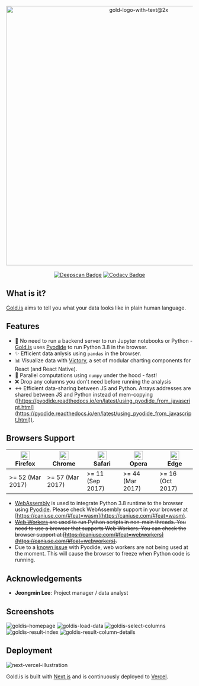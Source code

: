 <p align="center">
<img width="700" alt="gold-logo-with-text@2x" src="https://user-images.githubusercontent.com/1064036/92136228-6237e700-edd1-11ea-81be-fdddfe379b01.png">
  <br /><br />
  <a href="https://deepscan.io/dashboard#view=project&tid=10181&pid=13321&bid=220060" title="Deepscan"><img src="https://deepscan.io/api/teams/10181/projects/13321/branches/220060/badge/grade.svg" alt="Deepscan Badge" /></a>
<a href="https://app.codacy.com/manual/subwaymatch/gold-is?utm_source=github.com&utm_medium=referral&utm_content=subwaymatch/gold-is&utm_campaign=Badge_Grade_Dashboard" title="Codacy"><img src="https://api.codacy.com/project/badge/Grade/5e7a9e7935534e57a9a49d716ff3338a" alt="Codacy Badge" /></a>
</p>


## What is it?

[Gold.is](https://gold.is) aims to tell you what your data looks like in plain human language.

## Features

- :crystal_ball: No need to run a backend server to run Jupyter notebooks or Python - [Gold.is](https://gold.is) uses [Pyodide](https://github.com/iodide-project/pyodide) to run Python 3.8 in the browser.
- :sparkles: Efficient data anlysis using `pandas` in the browser.
- :bar_chart: Visualize data with [Victory](https://formidable.com/open-source/victory/), a set of modular charting components for React (and React Native).
- :runner: Parallel computations using `numpy` under the hood - fast!
- :x: Drop any columns you don't need before running the analysis
- :left_right_arrow: Efficient data-sharing between JS and Python. Arrays addresses are shared between JS and Python instead of mem-copying ([https://pyodide.readthedocs.io/en/latest/using_pyodide_from_javascript.html](https://pyodide.readthedocs.io/en/latest/using_pyodide_from_javascript.html)).

## Browsers Support

| [<img src="https://raw.githubusercontent.com/alrra/browser-logos/master/src/firefox/firefox_48x48.png" alt="Firefox" width="24px" height="24px" />](http://godban.github.io/browsers-support-badges/)<br/>Firefox | [<img src="https://raw.githubusercontent.com/alrra/browser-logos/master/src/chrome/chrome_48x48.png" alt="Chrome" width="24px" height="24px" />](http://godban.github.io/browsers-support-badges/)<br/>Chrome | [<img src="https://raw.githubusercontent.com/alrra/browser-logos/master/src/safari/safari_48x48.png" alt="Safari" width="24px" height="24px" />](http://godban.github.io/browsers-support-badges/)<br/>Safari | [<img src="https://raw.githubusercontent.com/alrra/browser-logos/master/src/opera/opera_48x48.png" alt="Opera" width="24px" height="24px" />](http://godban.github.io/browsers-support-badges/)<br/>Opera | [<img src="https://raw.githubusercontent.com/alrra/browser-logos/master/src/edge/edge_48x48.png" alt="IE / Edge" width="24px" height="24px" />](http://godban.github.io/browsers-support-badges/)<br/>Edge |
| ----------------------------------------------------------------------------------------------------------------------------------------------------------------------------------------------------------------- | ------------------------------------------------------------------------------------------------------------------------------------------------------------------------------------------------------------- | ------------------------------------------------------------------------------------------------------------------------------------------------------------------------------------------------------------- | --------------------------------------------------------------------------------------------------------------------------------------------------------------------------------------------------------- | ---------------------------------------------------------------------------------------------------------------------------------------------------------------------------------------------------------- |
| >= 52 (Mar 2017)                                                                                                                                                                                                  | >= 57 (Mar 2017)                                                                                                                                                                                              | >= 11 (Sep 2017)                                                                                                                                                                                              | >= 44 (Mar 2017)                                                                                                                                                                                          | >= 16 (Oct 2017)                                                                                                                                                                                           |

- [WebAssembly](https://webassembly.org/) is used to integrate Python 3.8 runtime to the browser using [Pyodide](https://github.com/iodide-project/pyodide). Please check WebAssembly support in your browser at [https://caniuse.com/#feat=wasm](https://caniuse.com/#feat=wasm).
- ~~[Web Workers](https://developer.mozilla.org/en-US/docs/Web/API/Web_Workers_API/Using_web_workers) are used to run Python scripts in non-main threads. You need to use a browser that supports Web Workers. You can check the browser support at [https://caniuse.com/#feat=webworkers](https://caniuse.com/#feat=webworkers).~~
- Due to a [known issue](https://github.com/iodide-project/pyodide/issues/441) with Pyodide, web workers are not being used at the moment. This will cause the browser to freeze when Python code is running.

## Acknowledgements

- **Jeongmin Lee**: Project manager / data analyst

## Screenshots

![goldis-homepage](https://user-images.githubusercontent.com/1064036/92139164-fce5f500-edd4-11ea-99a0-9065fac66406.png)
![goldis-load-data](https://user-images.githubusercontent.com/1064036/92139167-fd7e8b80-edd4-11ea-81bf-cd17ccffa408.png)
![goldis-select-columns](https://user-images.githubusercontent.com/1064036/92139174-ff484f00-edd4-11ea-805c-497d8bbd709a.png)
![goldis-result-index](https://user-images.githubusercontent.com/1064036/92139171-feafb880-edd4-11ea-8853-8d0c39fd5685.png)
![goldis-result-column-details](https://user-images.githubusercontent.com/1064036/92139168-fd7e8b80-edd4-11ea-87b5-0a1e0d37e6d9.png)

## Deployment

![next-vercel-illustration](https://user-images.githubusercontent.com/1064036/89702608-860a2900-d908-11ea-83ad-aa228b4322ae.jpg)

Gold.is is built with [Next.js](https://nextjs.org/) and is continuously deployed to [Vercel](https://vercel.com/).
